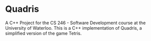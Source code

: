 # Quadris

A C++ Project for the CS 246 - Software Development course at the University of Waterloo. This is a C++ implementation of Quadris, a simplified version of the game Tetris.

